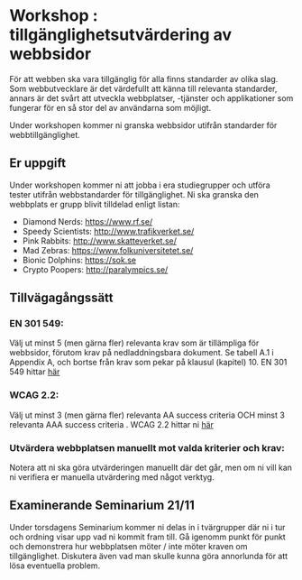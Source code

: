 # Workshop : tillgänglighetsutvärdering av webbsidor

För att webben ska vara tillgänglig för alla finns standarder av olika slag. Som webbutvecklare är det värdefullt att känna till relevanta standarder, annars är det svårt att utveckla webbplatser, -tjänster och applikationer som fungerar för en så stor del av användarna som möjligt.  

Under workshopen kommer ni granska webbsidor utifrån standarder för webbtillgänglighet.

## Er uppgift 
Under workshopen kommer ni att jobba i era studiegrupper och utföra tester utifrån webbstandarder för tillgänglighet. Ni ska granska den webbplats er grupp blivit tilldelad enligt listan:

* Diamond Nerds: https://www.rf.se/
* Speedy Scientists: http://www.trafikverket.se/
* Pink Rabbits: http://www.skatteverket.se/
* Mad Zebras: https://www.folkuniversitetet.se/
* Bionic Dolphins: https://sok.se
* Crypto Poopers: http://paralympics.se/

## Tillvägagångssätt

### EN 301 549:
Välj ut minst 5 (men gärna fler) relevanta krav som är tillämpliga för webbsidor, förutom krav på nedladdningsbara dokument. Se tabell A.1 i Appendix A, och bortse från krav som pekar på klausul (kapitel) 10.
EN 301 549 hittar [här](https://www.etsi.org/standards/get-standards#page=1&search=ETSI%20EN%20301%20549%20V3.2.1&title=1&etsiNumber=1&content=0&version=1&onApproval=1&published=1&withdrawn=1&historical=0&isCurrent=1&superseded=1&startDate=1988-01-15&endDate=2022-01-31&harmonized=0&keyword=&TB=&stdType=&frequency=&mandate=&collection=&sort=)

### WCAG 2.2:
Välj ut minst 3 (men gärna fler) relevanta AA success criteria OCH minst 3 relevanta AAA success criteria .
WCAG 2.2 hittar ni [här](https://www.w3.org/TR/WCAG22/)

### Utvärdera webbplatsen manuellt mot valda kriterier och krav:
Notera att ni ska göra utvärderingen manuellt där det går, men om ni vill kan ni verifiera er manuella utvärdering med något verktyg. 

## Examinerande Seminarium 21/11
Under torsdagens Seminarium kommer ni delas in i tvärgrupper där ni i tur och ordning visar upp vad ni kommit fram till. Gå igenomm punkt för punkt och demonstrera hur webbplatsen möter / inte möter kraven om tillgänglighet.
Diskutera även vad man skulle kunna göra annorlunda för att lösa eventuella problem.

